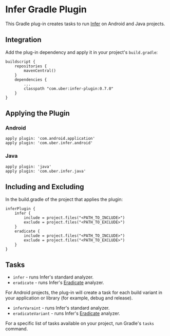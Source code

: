 # Infer Gradle Plugin

This Gradle plug-in creates tasks to run [Infer](http://fbinfer.com) on Android and Java projects.

## Integration

Add the plug-in dependency and apply it in your project's `build.gradle`:
```
buildscript {
    repositories {
        mavenCentral()
    }
    dependencies {
        ...
        classpath "com.uber:infer-plugin:0.7.0"
    }
}
```
## Applying the Plugin

### Android

```
apply plugin: 'com.android.application'
apply plugin: 'com.uber.infer.android'
```

### Java

```
apply plugin: 'java'
apply plugin: 'com.uber.infer.java'
```

## Including and Excluding

In the build.gradle of the project that applies the plugin:
```
inferPlugin {
    infer {
        include = project.files("<PATH_TO_INCLUDE>")
        exclude = project.files("<PATH_TO_EXCLUDE>")
    }
    eradicate {
        include = project.files("<PATH_TO_INCLUDE>")
        exclude = project.files("<PATH_TO_EXCLUDE>")
    }
}
```

## Tasks

* `infer` - runs Infer's standard analyzer.
* `eradicate` - runs Infer's [Eradicate](http://fbinfer.com/docs/eradicate.html) analyzer.

For Android projects, the plug-in will create a task for each build variant in your application or library (for example, debug and release).

* `inferVaraint` - runs Infer's standard analyzer.
* `eradicateVariant` - runs Infer's [Eradicate](http://fbinfer.com/docs/eradicate.html) analyzer.

For a specific list of tasks available on your project, run Gradle's `tasks` command.
